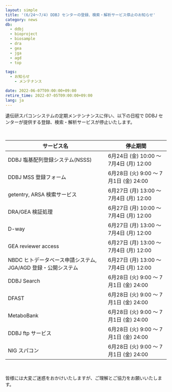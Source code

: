 ```yaml
---
layout: simple
title: '(6/24～7/4) DDBJ センターの登録、検索・解析サービス停止のお知らせ'
category: news
db:
  - ddbj
  - bioproject
  - biosample
  - dra
  - gea
  - jga
  - agd
  - top

tags:
  - お知らせ
    - メンテナンス

date: 2022-06-07T09:00:00+09:00
retire_time: 2022-07-05T09:00:00+09:00
lang: ja
---
```


<p>遺伝研スパコンシステムの定期メンテンナンスに伴い、以下の日程で DDBJ センターが提供する登録、検索・解析サービスが停止いたします。</p>
<br>

|	サービス名	|	停止期間	|
|	----	|	----	|
|	DDBJ 塩基配列登録システム(NSSS)	|	6月24日 (金) 10:00 ～ 7月4日 (月) 12:00	|
|	DDBJ MSS 登録フォーム	|	6月28日 (火) 9:00 ～ 7月1日 (金) 24:00	|
|	getentry, ARSA 検索サービス	|	6月27日 (月) 13:00 ～ 7月4日 (月) 12:00	|
|	DRA/GEA 検証処理	|	6月27日 (月) 10:00 ～ 7月4日 (月) 12:00	|
|	D-way	|	6月27日 (月) 13:00 ～ 7月4日 (月) 12:00	|
|	GEA reviewer access	|	6月27日 (月) 13:00 ～ 7月4日 (月) 12:00	|
|	NBDC ヒトデータベース申請システム, JGA/AGD 登録・公開システム	|	6月27日 (月) 13:00 ～ 7月4日 (月) 12:00	|
|	DDBJ Search	|	6月28日 (火) 9:00 ～ 7月1日 (金) 24:00	|
|	DFAST	|	6月28日 (火) 9:00 ～ 7月1日 (金) 24:00	|
|	MetaboBank	|	6月28日 (火) 9:00 ～ 7月1日 (金) 24:00	|
|	DDBJ ftp サービス	|	6月28日 (火) 9:00 ～ 7月1日 (金) 24:00	|
|	NIG スパコン	|	6月28日 (火) 9:00 ～ 7月1日 (金) 24:00	|

<br>
<p>皆様には大変ご迷惑をおかけいたしますが、ご理解とご協力をお願いいたします。</p>
